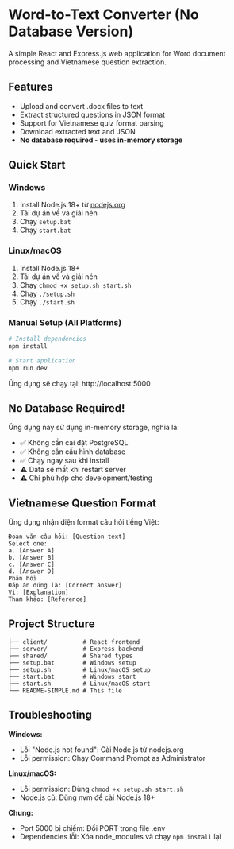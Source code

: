 # Word-to-Text Converter (No Database Version)

A simple React and Express.js web application for Word document processing and Vietnamese question extraction.

## Features

- Upload and convert .docx files to text
- Extract structured questions in JSON format
- Support for Vietnamese quiz format parsing
- Download extracted text and JSON
- **No database required - uses in-memory storage**

## Quick Start

### Windows
1. Install Node.js 18+ từ [nodejs.org](https://nodejs.org/)
2. Tải dự án về và giải nén
3. Chạy `setup.bat` 
4. Chạy `start.bat`

### Linux/macOS
1. Install Node.js 18+
2. Tải dự án về và giải nén
3. Chạy `chmod +x setup.sh start.sh`
4. Chạy `./setup.sh`
5. Chạy `./start.sh`

### Manual Setup (All Platforms)
```bash
# Install dependencies
npm install

# Start application
npm run dev
```

Ứng dụng sẽ chạy tại: http://localhost:5000

## No Database Required!

Ứng dụng này sử dụng in-memory storage, nghĩa là:
- ✅ Không cần cài đặt PostgreSQL
- ✅ Không cần cấu hình database  
- ✅ Chạy ngay sau khi install
- ⚠️ Data sẽ mất khi restart server
- ⚠️ Chỉ phù hợp cho development/testing

## Vietnamese Question Format

Ứng dụng nhận diện format câu hỏi tiếng Việt:
```
Đoạn văn câu hỏi: [Question text]
Select one:
a. [Answer A]
b. [Answer B] 
c. [Answer C]
d. [Answer D]
Phản hồi
Đáp án đúng là: [Correct answer]
Vì: [Explanation]
Tham khảo: [Reference]
```

## Project Structure

```
├── client/          # React frontend
├── server/          # Express backend  
├── shared/          # Shared types
├── setup.bat        # Windows setup
├── setup.sh         # Linux/macOS setup
├── start.bat        # Windows start
├── start.sh         # Linux/macOS start
└── README-SIMPLE.md # This file
```

## Troubleshooting

**Windows:**
- Lỗi "Node.js not found": Cài Node.js từ nodejs.org
- Lỗi permission: Chạy Command Prompt as Administrator

**Linux/macOS:**
- Lỗi permission: Dùng `chmod +x setup.sh start.sh`
- Node.js cũ: Dùng nvm để cài Node.js 18+

**Chung:**
- Port 5000 bị chiếm: Đổi PORT trong file .env
- Dependencies lỗi: Xóa node_modules và chạy `npm install` lại